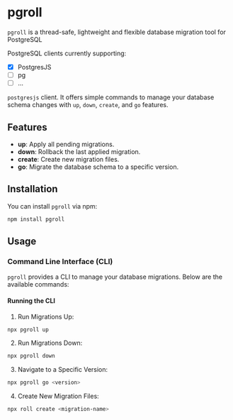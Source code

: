 #

# pgroll

`pgroll` is a thread-safe, lightweight and flexible database migration tool for PostgreSQL

PostgreSQL clients currently supporting:

- [x] PostgresJS
- [ ] pg
- [ ] ...

`postgresjs` client. It offers simple commands to manage your database schema changes with `up`, `down`, `create`, and `go` features.

## Features

- **up**: Apply all pending migrations.
- **down**: Rollback the last applied migration.
- **create**: Create new migration files.
- **go**: Migrate the database schema to a specific version.

## Installation

You can install `pgroll` via npm:

```bash
npm install pgroll
```

## Usage

### Command Line Interface (CLI)

`pgroll` provides a CLI to manage your database migrations. Below are the available commands:

#### Running the CLI

1. Run Migrations Up:

```bash
npx pgroll up
```

2. Run Migrations Down:

```bash
npx pgroll down
```

3. Navigate to a Specific Version:

```bash
npx pgroll go <version>
```

4. Create New Migration Files:

```bash
npx roll create <migration-name>
```
